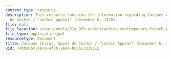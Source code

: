 ```yaml
---
content_type: resource
description: This resource contains the information regarding Jacques chirac, appel
  de Cochin / "cochin appeal" (december 6, 1978).
file: null
file_location: /coursemedia/21g-053-understanding-contemporary-french-politics-spring-2014/74bba6bcba78ef3b2e84b66b13339515_MIT21G_053S14_Jacques.pdf
file_type: application/pdf
resourcetype: Document
title: Jacques Chirac, Appel de Cochin / "Cochin Appeal" (December 6, 1978)
uid: 74bba6bc-ba78-ef3b-2e84-b66b13339515
---
```


